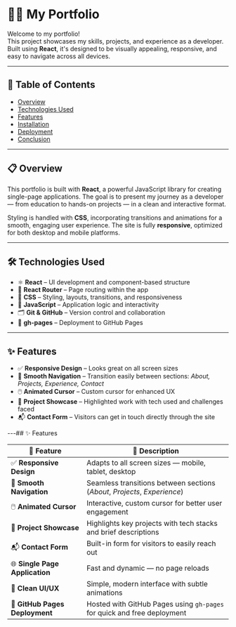 # 🧑‍💻 My Portfolio

Welcome to my portfolio!  
This project showcases my skills, projects, and experience as a developer. Built using **React**, it's designed to be visually appealing, responsive, and easy to navigate across all devices.

---

## 📂 Table of Contents

- [Overview](#overview)
- [Technologies Used](#technologies-used)
- [Features](#features)
- [Installation](#installation)
- [Deployment](#deployment)
- [Conclusion](#conclusion)

---

## 📋 Overview

This portfolio is built with **React**, a powerful JavaScript library for creating single-page applications. The goal is to present my journey as a developer — from education to hands-on projects — in a clean and interactive format.

Styling is handled with **CSS**, incorporating transitions and animations for a smooth, engaging user experience. The site is fully **responsive**, optimized for both desktop and mobile platforms.

---

## 🛠️ Technologies Used

- ⚛️ **React** – UI development and component-based structure  
- 🔀 **React Router** – Page routing within the app  
- 🎨 **CSS** – Styling, layouts, transitions, and responsiveness  
- 🧠 **JavaScript** – Application logic and interactivity  
- 🗂️ **Git & GitHub** – Version control and collaboration  
- 🚀 **gh-pages** – Deployment to GitHub Pages

---

## ✨ Features

- ✅ **Responsive Design** – Looks great on all screen sizes  
- 🔗 **Smooth Navigation** – Transition easily between sections: *About, Projects, Experience, Contact*  
- 🖱️ **Animated Cursor** – Custom cursor for enhanced UX  
- 💼 **Project Showcase** – Highlighted work with tech used and challenges faced  
- 📬 **Contact Form** – Visitors can get in touch directly through the site

---## ✨ Features

| 🧩 Feature                     | 📄 Description                                                                 |
|------------------------------|---------------------------------------------------------------------------------|
| ✅ **Responsive Design**       | Adapts to all screen sizes — mobile, tablet, desktop                          |
| 🔗 **Smooth Navigation**       | Seamless transitions between sections (*About*, *Projects*, *Experience*)     |
| 🖱️ **Animated Cursor**         | Interactive, custom cursor for better user engagement                         |
| 💼 **Project Showcase**        | Highlights key projects with tech stacks and brief descriptions               |
| 📬 **Contact Form**            | Built-in form for visitors to easily reach out                                |
| 🌐 **Single Page Application** | Fast and dynamic — no page reloads                                            |
| 🎨 **Clean UI/UX**             | Simple, modern interface with subtle animations                               |
| 🚀 **GitHub Pages Deployment** | Hosted with GitHub Pages using `gh-pages` for quick and free deployment       |
